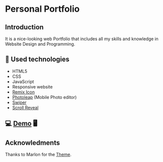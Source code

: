 # Personal Portfolio

## Introduction
It is a nice-looking web Portfolio that includes all my skills and knowledge in Website Design and Programming.

## :hammer: Used technologies

* HTML5
* CSS
* JavaScript
* Responsive website
* [Remix Icon](https://remixicon.com/)
* [Photoleap](https://www.photoleapapp.com/landing/photoleap/v1/?flowId=photoleap_interactive&variantId=plt) (Mobile Photo editor)
* [Swiper](https://swiperjs.com/)
* [Scroll Reveal](https://scrollrevealjs.org/)

## :computer: [Demo](https://stasis-web.github.io/index.html) :desktop_computer:

## Acknowledments
Thanks to Marlon for the [Theme](https://github.com/bedimcode/responsive-portfolio-website-Alexa). 
